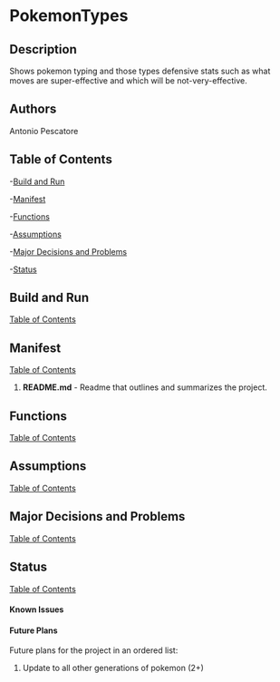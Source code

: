 # PokemonTypes

## Description
Shows pokemon typing and those types defensive stats such as what moves are super-effective and which will be not-very-effective.   

## Authors
Antonio Pescatore

## Table of Contents

-[Build and Run](#build-and-run)

-[Manifest](#manifest)

-[Functions](#functions)

-[Assumptions](#assumptions)

-[Major Decisions and Problems](#major-decisions-and-problems)

-[Status](#status)


## Build and Run
[Table of Contents](#table-of-contents)

## Manifest
[Table of Contents](#table-of-contents)

1. **README.md** - Readme that outlines and summarizes the project.

## Functions
[Table of Contents](#table-of-contents)

## Assumptions
[Table of Contents](#table-of-contents)

## Major Decisions and Problems
[Table of Contents](#table-of-contents)

## Status
[Table of Contents](#table-of-contents)

#### Known Issues

#### Future Plans

Future plans for the project in an ordered list:
1. Update to all other generations of pokemon (2+)